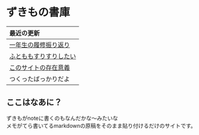 # ずきもの書庫

| 最近の更新 |
|:-----------|
| [一年生の履修振り返り](/pages/firstgrade-review.md) |
| [ふとももすりすりしたい](/pages/hutomomo.md) |
| [このサイトの存在意義](/pages/target.md) |
| つくったばっかりだよ |

## ここはなあに？
ずきもがnoteに書くのもなんだかな～みたいな  
メモがてら書いてるmarkdownの原稿をそのまま貼り付けるだけのサイトです。